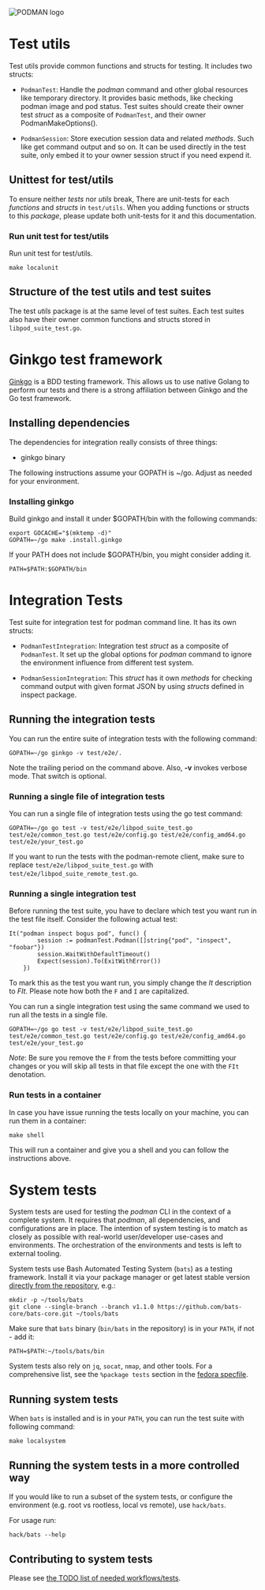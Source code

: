 ![PODMAN logo](https://raw.githubusercontent.com/containers/common/main/logos/podman-logo-full-vert.png)
# Test utils
Test utils provide common functions and structs for testing. It includes two structs:
* `PodmanTest`: Handle the *podman* command and other global resources like temporary
directory. It provides basic methods, like checking podman image and pod status. Test
suites should create their owner test *struct* as a composite of `PodmanTest`, and their
owner PodmanMakeOptions().

* `PodmanSession`: Store execution session data and related *methods*. Such like get command
output and so on. It can be used directly in the test suite, only embed it to your owner
session struct if you need expend it.

## Unittest for test/utils
To ensure neither *tests* nor *utils* break, There are unit-tests for each *functions* and
*structs* in `test/utils`. When you adding functions or structs to this *package*, please
update both unit-tests for it and this documentation.

### Run unit test for test/utils
Run unit test for test/utils.

```
make localunit
```

## Structure of the test utils and test suites
The test *utils* package is at the same level of test suites. Each test suites also have their
owner common functions and structs stored in `libpod_suite_test.go`.

# Ginkgo test framework
[Ginkgo](https://github.com/onsi/ginkgo) is a BDD testing framework. This allows
us to use native Golang to perform our tests and there is a strong affiliation
between Ginkgo and the Go test framework.

## Installing dependencies
The dependencies for integration really consists of three things:
* ginkgo binary

The following instructions assume your GOPATH is ~/go. Adjust as needed for your
environment.

### Installing ginkgo
Build ginkgo and install it under $GOPATH/bin with the following commands:
```
export GOCACHE="$(mktemp -d)"
GOPATH=~/go make .install.ginkgo
```
If your PATH does not include $GOPATH/bin, you might consider adding it.

```
PATH=$PATH:$GOPATH/bin
```

# Integration Tests
Test suite for integration test for podman command line. It has its own structs:
* `PodmanTestIntegration`: Integration test *struct* as a composite of `PodmanTest`. It
set up the global options for *podman* command to ignore the environment influence from
different test system.

* `PodmanSessionIntegration`: This *struct* has it own *methods* for checking command
output with given format JSON by using *structs* defined in inspect package.

## Running the integration tests
You can run the entire suite of integration tests with the following command:

```
GOPATH=~/go ginkgo -v test/e2e/.
```

Note the trailing period on the command above. Also, **-v** invokes verbose mode.  That
switch is optional.


### Running a single file of integration tests
You can run a single file of integration tests using the go test command:

```
GOPATH=~/go go test -v test/e2e/libpod_suite_test.go test/e2e/common_test.go test/e2e/config.go test/e2e/config_amd64.go test/e2e/your_test.go
```

If you want to run the tests with the podman-remote client, make sure to replace `test/e2e/libpod_suite_test.go` with `test/e2e/libpod_suite_remote_test.go`.

### Running a single integration test
Before running the test suite, you have to declare which test you want run in the test
file itself. Consider the following actual test:
```
It("podman inspect bogus pod", func() {
		session := podmanTest.Podman([]string{"pod", "inspect", "foobar"})
		session.WaitWithDefaultTimeout()
		Expect(session).To(ExitWithError())
	})
```

To mark this as the test you want run, you simply change the *It* description to *FIt*. Please note how
both the `F` and `I` are capitalized.

You can run a single integration test using the same command we used to run all the tests in a single
file.

```
GOPATH=~/go go test -v test/e2e/libpod_suite_test.go test/e2e/common_test.go test/e2e/config.go test/e2e/config_amd64.go test/e2e/your_test.go
```

*Note*: Be sure you remove the `F` from the tests before committing your changes or you will skip all tests
in that file except the one with the `FIt` denotation.


### Run tests in a container
In case you have issue running the tests locally on your machine, you can run
them in a container:
```
make shell
```

This will run a container and give you a shell and you can follow the instructions above.

# System tests
System tests are used for testing the *podman* CLI in the context of a complete system. It
requires that *podman*, all dependencies, and configurations are in place.  The intention of
system testing is to match as closely as possible with real-world user/developer use-cases
and environments. The orchestration of the environments and tests is left to external
tooling.

System tests use Bash Automated Testing System (`bats`) as a testing framework.
Install it via your package manager or get latest stable version
[directly from the repository](https://github.com/bats-core/bats-core), e.g.:

```
mkdir -p ~/tools/bats
git clone --single-branch --branch v1.1.0 https://github.com/bats-core/bats-core.git ~/tools/bats
```

Make sure that `bats` binary (`bin/bats` in the repository) is in your `PATH`, if not - add it:

```
PATH=$PATH:~/tools/bats/bin
```

System tests also rely on `jq`, `socat`, `nmap`, and other tools. For a
comprehensive list, see the `%package tests` section in the
[fedora specfile](https://src.fedoraproject.org/rpms/podman/blob/main/f/podman.spec).

## Running system tests
When `bats` is installed and is in your `PATH`, you can run the test suite with following command:

```
make localsystem
```

## Running the system tests in a more controlled way
If you would like to run a subset of the system tests, or configure the environment (e.g. root vs rootless, local vs remote),
use `hack/bats`.

For usage run:
```
hack/bats --help
```

## Contributing to system tests

Please see [the TODO list of needed workflows/tests](system/TODO.md).
